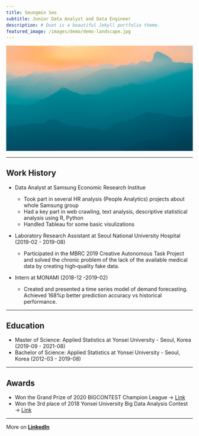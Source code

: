 ```yaml
---
title: Seungmin Seo
subtitle: Junior Data Analyst and Data Engineer
description: # Duet is a beautiful Jekyll portfolio theme.
featured_image: /images/demo/demo-landscape.jpg
---
```


![](/images/demo/demo-landscape.jpg)

***

## Work History

- Data Analyst at Samsung Economic Research Institue
    - Took part in several HR analysis (People Analytics) projects about whole Samsung group
    - Had a key part in web crawling, text analysis, descriptive statistical analysis using R, Python
    - Handled Tableau for some basic visulizations

- Laboratory Research Assistant at Seoul National University Hospital (2019-02 - 2019-08)
    - Participated in the MBRC 2019 Creative Autonomous Task Project and solved the chronic problem of the lack of the available medical data by creating high‑quality fake data.

- Intern at MONAMI (2018-12 -2019-02)
    - Created and presented a time series model of demand forecasting. Achieved 168%p better prediction accuracy vs historical performance.

***

## Education

- Master of Science: Applied Statistics at Yonsei University - Seoul, Korea (2019-09 - 2021-08)
- Bachelor of Science: Applied Statistics at Yonsei University - Seoul, Korea (2012-03 - 2019-08)


***

## Awards

- Won the Grand Prize of 2020 BIGCONTEST Champion League → [Link](https://s-seo.github.io/projects/bigcon)
- Won the 3rd place of 2018 Yonsei University Big Data Analysis Contest → [Link](https://s-seo.github.io/projects/yonsei)

***

More on [**LinkedIn**](https://www.linkedin.com/in/seungmin-seo-049b69195/)